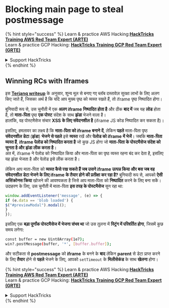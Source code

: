 # Blocking main page to steal postmessage

{% hint style="success" %}
Learn & practice AWS Hacking:<img src="/.gitbook/assets/arte.png" alt="" data-size="line">[**HackTricks Training AWS Red Team Expert (ARTE)**](https://training.hacktricks.xyz/courses/arte)<img src="/.gitbook/assets/arte.png" alt="" data-size="line">\
Learn & practice GCP Hacking: <img src="/.gitbook/assets/grte.png" alt="" data-size="line">[**HackTricks Training GCP Red Team Expert (GRTE)**<img src="/.gitbook/assets/grte.png" alt="" data-size="line">](https://training.hacktricks.xyz/courses/grte)

<details>

<summary>Support HackTricks</summary>

* Check the [**subscription plans**](https://github.com/sponsors/carlospolop)!
* **Join the** 💬 [**Discord group**](https://discord.gg/hRep4RUj7f) or the [**telegram group**](https://t.me/peass) or **follow** us on **Twitter** 🐦 [**@hacktricks\_live**](https://twitter.com/hacktricks\_live)**.**
* **Share hacking tricks by submitting PRs to the** [**HackTricks**](https://github.com/carlospolop/hacktricks) and [**HackTricks Cloud**](https://github.com/carlospolop/hacktricks-cloud) github repos.

</details>
{% endhint %}

## Winning RCs with Iframes

इस [**Terjanq writeup**](https://gist.github.com/terjanq/7c1a71b83db5e02253c218765f96a710) के अनुसार, शून्य मूल से बनाए गए ब्लॉब दस्तावेज़ सुरक्षा लाभों के लिए अलग किए जाते हैं, जिसका अर्थ है कि यदि आप मुख्य पृष्ठ को व्यस्त रखते हैं, तो iframe पृष्ठ निष्पादित होगा।

बुनियादी रूप से, उस चुनौती में एक **अलग iframe निष्पादित होता है** और ठीक **बाद में** जब यह **लोड** होता है, तो **माता-पिता** पृष्ठ **एक पोस्ट** संदेश के साथ **झंडा** भेजने वाला है।\
हालांकि, वह पोस्टमैसेज संचार **XSS के लिए संवेदनशील है** (iframe JS कोड निष्पादित कर सकता है)।

इसलिए, हमलावर का लक्ष्य है कि **माता-पिता को iframe बनाने दें**, लेकिन **पहले** माता-पिता पृष्ठ **संवेदनशील डेटा** (**झंडा**) **भेजने से पहले** इसे **व्यस्त** रखें और **पेलोड को iframe में भेजें**। जबकि **माता-पिता व्यस्त हैं**, **iframe पेलोड को निष्पादित करता है** जो कुछ JS होगा जो **माता-पिता के पोस्टमैसेज संदेश को सुनता है और झंडा लीक करता है**।\
अंत में, iframe ने पेलोड को निष्पादित किया और माता-पिता का पृष्ठ व्यस्त रहना बंद कर देता है, इसलिए यह झंडा भेजता है और पेलोड इसे लीक करता है।

लेकिन आप माता-पिता को **व्यस्त कैसे रख सकते हैं जब उसने iframe उत्पन्न किया और बस जब वह संवेदनशील डेटा भेजने के लिए iframe के तैयार होने की प्रतीक्षा कर रहा है?** बुनियादी रूप से, आपको **ऐसी असिंक्रोनस क्रिया** खोजने की आवश्यकता है जिसे आप माता-पिता को **निष्पादित** करने के लिए बना सकें। उदाहरण के लिए, उस चुनौती में माता-पिता **इस तरह के पोस्टमैसेज** सुन रहा था:
```javascript
window.addEventListener('message', (e) => {
if (e.data == 'blob loaded') {
$("#previewModal").modal();
}
});
```
इसलिए एक **बड़ा पूर्णांक पोस्टमैसेज में भेजना संभव था** जो उस तुलना में **स्ट्रिंग में परिवर्तित होगा**, जिसमें कुछ समय लगेगा:
```bash
const buffer = new Uint8Array(1e7);
win?.postMessage(buffer, '*', [buffer.buffer]);
```
और सटीकता से **postmessage** को **iframe** के बनने के **बाद** लेकिन **parent** से डेटा प्राप्त करने के लिए **तैयार** होने से **पहले** भेजने के लिए, आपको `setTimeout` के **मिलीसेकंड** के साथ **खेलना** होगा। 

{% hint style="success" %}
Learn & practice AWS Hacking:<img src="/.gitbook/assets/arte.png" alt="" data-size="line">[**HackTricks Training AWS Red Team Expert (ARTE)**](https://training.hacktricks.xyz/courses/arte)<img src="/.gitbook/assets/arte.png" alt="" data-size="line">\
Learn & practice GCP Hacking: <img src="/.gitbook/assets/grte.png" alt="" data-size="line">[**HackTricks Training GCP Red Team Expert (GRTE)**<img src="/.gitbook/assets/grte.png" alt="" data-size="line">](https://training.hacktricks.xyz/courses/grte)

<details>

<summary>Support HackTricks</summary>

* Check the [**subscription plans**](https://github.com/sponsors/carlospolop)!
* **Join the** 💬 [**Discord group**](https://discord.gg/hRep4RUj7f) or the [**telegram group**](https://t.me/peass) or **follow** us on **Twitter** 🐦 [**@hacktricks\_live**](https://twitter.com/hacktricks\_live)**.**
* **Share hacking tricks by submitting PRs to the** [**HackTricks**](https://github.com/carlospolop/hacktricks) and [**HackTricks Cloud**](https://github.com/carlospolop/hacktricks-cloud) github repos.

</details>
{% endhint %}
